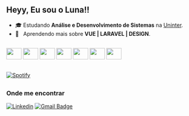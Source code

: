 ## Heyy, Eu sou o Luna!!

- 🎓 Estudando **Análise e Desenvolvimento de Sistemas** na <a href="https://www.uninter.com">Uninter</a>.
- 🌱 &nbsp; Aprendendo mais sobre **VUE | LARAVEL | DESIGN**.

##

<div>
  <img width="40" height="30" src="https://cdn.jsdelivr.net/gh/devicons/devicon@latest/icons/html5/html5-plain.svg" />
  <img width="40" height="30" src="https://cdn.jsdelivr.net/gh/devicons/devicon@latest/icons/css3/css3-plain.svg" />
  <img width="40" height="30" src="https://cdn.jsdelivr.net/gh/devicons/devicon@latest/icons/javascript/javascript-plain.svg" />
  <img width="40" height="30" src="https://cdn.jsdelivr.net/gh/devicons/devicon@latest/icons/typescript/typescript-plain.svg" />
  <img width="40" height="30" src="https://cdn.jsdelivr.net/gh/devicons/devicon@latest/icons/vuejs/vuejs-original.svg" />
  <img width="40" height="30" src="https://cdn.jsdelivr.net/gh/devicons/devicon@latest/icons/vuetify/vuetify-original.svg" />
  <img width="40" height="30" src="https://cdn.jsdelivr.net/gh/devicons/devicon@latest/icons/laravel/laravel-original.svg" />
</div>

##

[![Spotify](https://novatorem-ht2skrrzb-matheus-projects-29645da0.vercel.app/api/spotify)](https://open.spotify.com/user/Luna)

##

<h3>Onde me encontrar</h3>

[![Linkedin](https://img.shields.io/badge/-Matheus-blue?style=flat-square&logo=Linkedin&logoColor=white&link=https://www.linkedin.com/in/mathluna/)](https://www.linkedin.com/in/matholavoluna/)
[![Gmail Badge](https://img.shields.io/badge/-srmatheus6162@email.com-006bed?style=flat-square&logo=Gmail&logoColor=white&link=mailto:srmatheus6162@gmail.com)](mailto:srmatheus6162@gmail.com)
